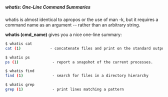 #####  whatis: One-Line Command Summaries
whatis is almost identical to apropos or the use of man -k, but it requires a command name as an argument -- rather than an arbitrary string. 

**whatis (cmd_name)** gives you a nice one-line summary:
``` sh
$ whatis cat
cat (1)             - concatenate files and print on the standard output

$ whatis ps
ps (1)               - report a snapshot of the current processes.

$ whatis find
find (1)             - search for files in a directory hierarchy

$ whatis grep
grep (1)             - print lines matching a pattern
```
